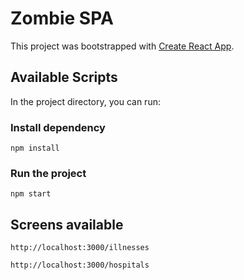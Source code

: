 # Zombie SPA

This project was bootstrapped with [Create React App](https://github.com/facebook/create-react-app).

## Available Scripts

In the project directory, you can run:

### Install dependency

`npm install`

### Run the project

`npm start`

## Screens available

`http://localhost:3000/illnesses`

`http://localhost:3000/hospitals`
